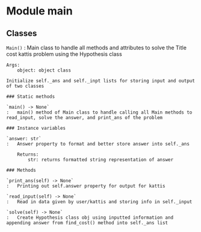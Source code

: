 Module main
===========

Classes
-------

`Main()`
:   Main class to handle all methods and attributes to solve the Title cost kattis problem using the Hypothesis class
    
    Args:
        object: object class
    
    Initialize self._ans and self._inpt lists for storing input and output of two classes

    ### Static methods

    `main() ‑> None`
    :   main() method of Main class to handle calling all Main methods to read_input, solve the answer, and print_ans of the problem

    ### Instance variables

    `answer: str`
    :   Answer property to format and better store answer into self._ans
        
        Returns:
            str: returns formatted string representation of answer

    ### Methods

    `print_ans(self) ‑> None`
    :   Printing out self.answer property for output for kattis

    `read_input(self) ‑> None`
    :   Read in data given by user/kattis and storing info in self._input

    `solve(self) ‑> None`
    :   Create Hypothesis class obj using inputted information and appending answer from find_cost() method into self._ans list